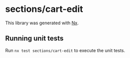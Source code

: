# sections/cart-edit

This library was generated with [Nx](https://nx.dev).

## Running unit tests

Run `nx test sections/cart-edit` to execute the unit tests.
